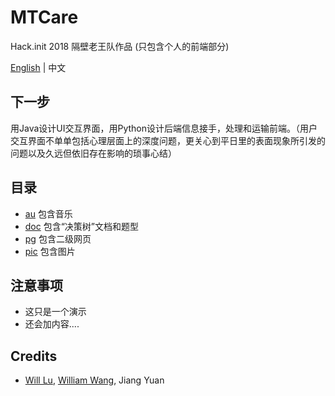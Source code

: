 # MTCare
Hack.init 2018 隔壁老王队作品 (只包含个人的前端部分)

[English](https://github.com/EngLearnsh/MTCare/blob/master/README.md) | 中文

## 下一步
用Java设计UI交互界面，用Python设计后端信息接手，处理和运输前端。（用户交互界面不单单包括心理层面上的深度问题，更关心到平日里的表面现象所引发的问题以及久远但依旧存在影响的琐事心结）

## 目录
- [au](https://github.com/EngLearnsh/MTCare/tree/master/au) 包含音乐
- [doc](https://github.com/EngLearnsh/MTCare/tree/master/doc) 包含“决策树”文档和题型
- [pg](https://github.com/EngLearnsh/MTCare/tree/master/pg) 包含二级网页
- [pic](https://github.com/EngLearnsh/MTCare/tree/master/pic) 包含图片

## 注意事项
- 这只是一个演示
- 还会加内容....

## Credits
- [Will Lu](https://github.com/LXG-Shadow), [William Wang](https://github.com/WilliamWangyueming), Jiang Yuan
